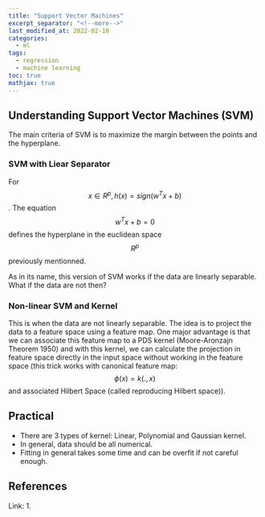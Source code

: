 ```yaml
---
title: "Support Vector Machines"
excerpt_separator: "<!--more-->"
last_modified_at: 2022-02-10
categories:
  - ml
tags:
  - regression
  - machine learning
toc: true
mathjax: true
---
```

## Understanding Support Vector Machines (SVM)
The main criteria of SVM is to maximize the margin between the points and the hyperplane.

### SVM with Liear Separator
For $$x \in R^p, h(x) = sign(w^Tx+b)$$. The equation $$w^Tx+b = 0$$ defines the hyperplane in the euclidean space $$R^p$$ previously mentionned.

As in its name, this version of SVM works if the data are linearly separable. What if the data are not then?

### Non-linear SVM and Kernel
This is when the data are not linearly separable. The idea is to project the data to a feature space using a feature map. One major advantage is that we can associate this feature map to a PDS kernel (Moore-Aronzajn Theorem 1950) and with this kernel, we can calculate the projection in feature space directly in the input space without working in the feature space (this trick works with canonical feature map: $$\phi(x) = k(.,x)$$ and associated Hilbert Space (called reproducing Hilbert space)).

## Practical
- There are 3 types of kernel: Linear, Polynomial and Gaussian kernel.
- In general, data should be all numerical. 
- Fitting in general takes some time and can be overfit if not careful enough.

## References
Link: 
1.
